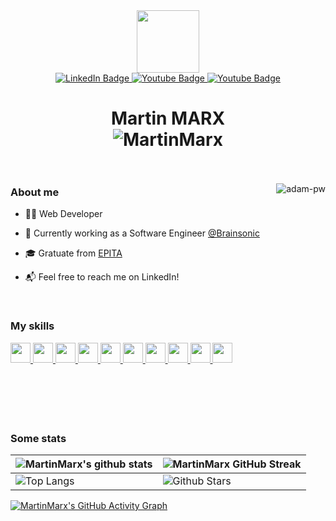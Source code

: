 <div id="header" align="center">
  <img src="https://martinmarx.fr/favicon.png" width="100"/>

  <div id="badges">
    <a href="https://www.linkedin.com/in/m-marx/">
      <img src="https://img.shields.io/badge/LinkedIn-blue?style=for-the-badge&logo=linkedin&logoColor=white" alt="LinkedIn Badge"/>
    </a>
    <a href="http://martinmarx.fr/">
      <img src="https://img.shields.io/badge/Portfolio-gray?style=for-the-badge&logo=&logoColor=white" alt="Youtube Badge"/>
    </a>
    <a href="http://martinmarx.fr/">
      <img src="https://img.shields.io/badge/Stackoverflow-red?style=for-the-badge&logo=stackoverflow&logoColor=white" alt="Youtube Badge"/>
    </a>
  </div>
  
  <h1>
    Martin MARX
    <br>
    <img src="https://komarev.com/ghpvc/?username=MartinMarx&label=Profile%20views&color=0e75b6&style=flat" alt="MartinMarx" /> 
    <br><br>
  </h1>

</div>


<p><img align="right" src="https://github.com/Adam-pw/Adam-pw/blob/main/animation_500_kxa883sd.gif" alt="adam-pw" /></p>


<h3>About me</h2>

- 👨‍💻 Web Developer

- 💼 Currently working as a Software Engineer [@Brainsonic](https://brainsonic.com)

- 🎓 Gratuate from [EPITA](https://epita.fr)

- 📬 Feel free to reach me on LinkedIn!

<br>

<h3> My skills </h2>
<a href= https://github.com/MartinMarx?tab=repositories&q=&type=&language=symfony&sort= > <img width ='32px' src ='https://raw.githubusercontent.com/rahulbanerjee26/githubAboutMeGenerator/main/icons/symfony.svg'> </a>
<a href= https://github.com/MartinMarx?tab=repositories&q=&type=&language=php&sort= > <img width ='32px' src ='https://raw.githubusercontent.com/rahulbanerjee26/githubAboutMeGenerator/main/icons/php.svg'> </a>
<a href= https://github.com/MartinMarx?tab=repositories&q=&type=&language=javascript&sort= > <img width ='32px' src ='https://raw.githubusercontent.com/rahulbanerjee26/githubAboutMeGenerator/main/icons/javascript.svg'> </a>
<a href= https://github.com/MartinMarx?tab=repositories&q=&type=&language=postgresql&sort= > <img width ='32px' src ='https://raw.githubusercontent.com/rahulbanerjee26/githubAboutMeGenerator/main/icons/postgresql.svg'> </a>
<a href= https://github.com/MartinMarx?tab=repositories&q=&type=&language=html&sort= > <img width ='32px' src ='https://raw.githubusercontent.com/rahulbanerjee26/githubAboutMeGenerator/main/icons/html.svg'> </a>
<a href= https://github.com/MartinMarx?tab=repositories&q=&type=&language=css&sort= > <img width ='32px' src ='https://raw.githubusercontent.com/rahulbanerjee26/githubAboutMeGenerator/main/icons/css.svg'> </a>
<a href= https://github.com/MartinMarx?tab=repositories&q=&type=&language=vuejs&sort= > <img width ='32px' src ='https://raw.githubusercontent.com/rahulbanerjee26/githubAboutMeGenerator/main/icons/vuejs.svg'> </a>
<a href= https://github.com/MartinMarx?tab=repositories&q=&type=&language=nuxtjs&sort= > <img width ='32px' src ='https://raw.githubusercontent.com/rahulbanerjee26/githubAboutMeGenerator/main/icons/nuxtjs.svg'> </a>
<a href= https://github.com/MartinMarx?tab=repositories&q=&type=&language=svelte&sort= > <img width ='32px' src ='https://raw.githubusercontent.com/rahulbanerjee26/githubAboutMeGenerator/main/icons/svelte.svg'> </a>
<a href= https://github.com/MartinMarx?tab=repositories&q=&type=&language=reactjs&sort= > <img width ='32px' src ='https://raw.githubusercontent.com/rahulbanerjee26/githubAboutMeGenerator/main/icons/reactjs.svg'> </a>

<br>
<br>
<br>
<br>
<br>
<br>

<h3>Some stats</h3>

| ![MartinMarx's github stats](https://github-readme-stats.vercel.app/api?username=MartinMarx&show_icons=true&theme=tokyonight) | ![MartinMarx GitHub Streak](https://github-readme-streak-stats.herokuapp.com/?user=MartinMarx&theme=tokyonight) |
| --- | --- |
| ![Top Langs](https://github-readme-stats.vercel.app/api/top-langs/?username=MartinMarx&theme=tokyonight) | ![Github Stars](https://github-readme-stats.vercel.app/api?username=MartinMarx&show_icons=true&locale=en&count_private=true&hide_rank=true&custom_title=My%20GitHub%20Stats&disable_animations=true&theme=tokyonight) |

[![MartinMarx's GitHub Activity Graph](https://activity-graph.herokuapp.com/graph?username=MartinMarx&theme=react-dark)](https://git.io/praveenscience)


<!--
<h3>Portfolio</h3>

| <img src="https://www.brainsonic.com/wp-content/uploads/2021/12/MicrosoftTeams-image.jpg"><p>Arc Showroom</p> | <img src="https://www.brainsonic.com/wp-content/uploads/2021/01/Capture-d’écran-2021-01-06-à-14.29.06.png"><p>Salons Le Monde</p> |
| --- | --- |
| ![Top Langs](https://github-readme-stats.vercel.app/api/top-langs/?username=MartinMarx&theme=tokyonight) | ![Github Stars](https://github-readme-stats.vercel.app/api?username=MartinMarx&show_icons=true&locale=en&count_private=true&hide_rank=true&custom_title=My%20GitHub%20Stats&disable_animations=true&theme=tokyonight) |-->


<!--
**MartinMarx/MartinMarx** is a ✨ _special_ ✨ repository because its `README.md` (this file) appears on your GitHub profile.

Here are some ideas to get you started:

- 🔭 I’m currently working on ...
- 🌱 I’m currently learning ...
- 👯 I’m looking to collaborate on ...
- 🤔 I’m looking for help with ...
- 💬 Ask me about ...
- 📫 How to reach me: ...
- 😄 Pronouns: ...
- ⚡ Fun fact: ...
-->
